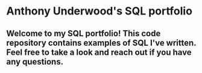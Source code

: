 # Anthony Underwood's SQL portfolio

## Welcome to my SQL portfolio! This code repository contains examples of SQL I've written. Feel free to take a look and reach out if you have any questions.
